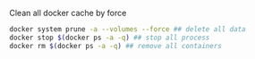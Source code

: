 Clean all docker cache by force

```bash
docker system prune -a --volumes --force ## delete all data
docker stop $(docker ps -a -q) ## stop all process
docker rm $(docker ps -a -q) ## remove all containers
```